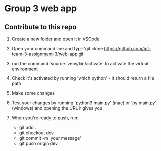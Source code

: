 # Group 3 web app


## Contribute to this repo

1. Create a new folder and open it in VSCode

2. Open your command line and type 'git clone https://github.com/iot-team-3-assignment-3/web-app.git'

3. run the command 'source .venv/bin/activate' to activate the virtual environment

4. Check it's activated by running 'which python' - it should return a file path

5. Make some changes

6. Test your changes by running 'python3 main.py' (mac) or 'py main.py' (windows) and opening the URL it gives you

7. When you're ready to push, run:
    - git add .
    - git checkout dev
    - git commit -m 'your message'
    - git push origin dev